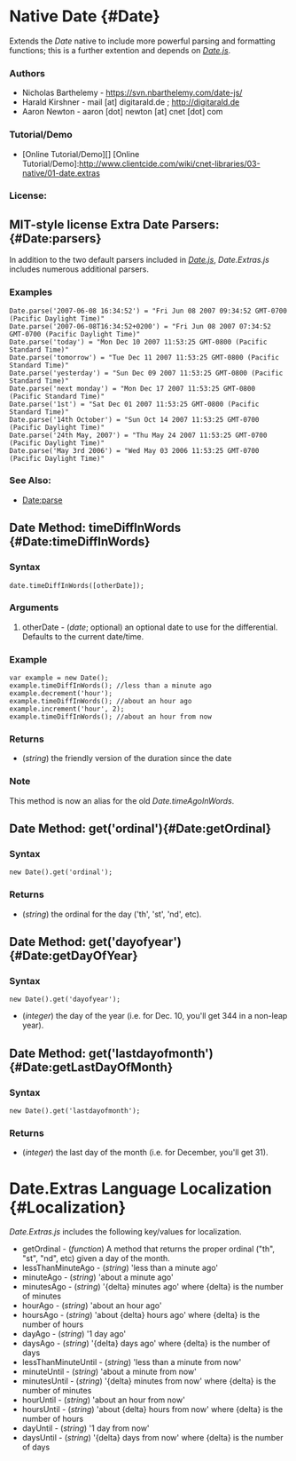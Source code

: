 Native Date {#Date}
===================

Extends the *Date* native to include more powerful parsing and formatting functions; this is a further extention and depends on *[Date.js][]*.

### Authors

* Nicholas Barthelemy - https://svn.nbarthelemy.com/date-js/
* Harald Kirshner - mail [at] digitarald.de ; http://digitarald.de
* Aaron Newton - aaron [dot] newton [at] cnet [dot] com

### Tutorial/Demo

* [Online Tutorial/Demo][]
[Online Tutorial/Demo]:http://www.clientcide.com/wiki/cnet-libraries/03-native/01-date.extras

### License:

MIT-style license
	Extra Date Parsers: {#Date:parsers}
-----------------------------------

In addition to the two default parsers included in *[Date.js][]*, *Date.Extras.js* includes numerous additional parsers.

### Examples

	Date.parse('2007-06-08 16:34:52') = "Fri Jun 08 2007 09:34:52 GMT-0700 (Pacific Daylight Time)"
	Date.parse('2007-06-08T16:34:52+0200') = "Fri Jun 08 2007 07:34:52 GMT-0700 (Pacific Daylight Time)"
	Date.parse('today') = "Mon Dec 10 2007 11:53:25 GMT-0800 (Pacific Standard Time)"
	Date.parse('tomorrow') = "Tue Dec 11 2007 11:53:25 GMT-0800 (Pacific Standard Time)"
	Date.parse('yesterday') = "Sun Dec 09 2007 11:53:25 GMT-0800 (Pacific Standard Time)"
	Date.parse('next monday') = "Mon Dec 17 2007 11:53:25 GMT-0800 (Pacific Standard Time)"
	Date.parse('1st') = "Sat Dec 01 2007 11:53:25 GMT-0800 (Pacific Standard Time)"
	Date.parse('14th October') = "Sun Oct 14 2007 11:53:25 GMT-0700 (Pacific Daylight Time)"
	Date.parse('24th May, 2007') = "Thu May 24 2007 11:53:25 GMT-0700 (Pacific Daylight Time)"
	Date.parse('May 3rd 2006') = "Wed May 03 2006 11:53:25 GMT-0700 (Pacific Daylight Time)"

### See Also:

- [Date:parse][]

Date Method: timeDiffInWords {#Date:timeDiffInWords}
--------------------------------------------------

### Syntax

	date.timeDiffInWords([otherDate]);

### Arguments

1. otherDate - (*date*; optional) an optional date to use for the differential. Defaults to the current date/time.

### Example

	var example = new Date();
	example.timeDiffInWords(); //less than a minute ago
	example.decrement('hour');
	example.timeDiffInWords(); //about an hour ago
	example.increment('hour', 2);
	example.timeDiffInWords(); //about an hour from now

### Returns

* (*string*) the friendly version of the duration since the date

### Note

This method is now an alias for the old *Date.timeAgoInWords*.

Date Method: get('ordinal'){#Date:getOrdinal}
------------------------------------------

### Syntax

	new Date().get('ordinal');

### Returns

* (*string*) the ordinal for the day ('th', 'st', 'nd', etc).

Date Method: get('dayofyear'){#Date:getDayOfYear}
----------------------------------------------

### Syntax

	new Date().get('dayofyear');

* (*integer*) the day of the year (i.e. for Dec. 10, you'll get 344 in a non-leap year).

Date Method: get('lastdayofmonth'){#Date:getLastDayOfMonth}
---------------------------------------------------

### Syntax

	new Date().get('lastdayofmonth');

### Returns

* (*integer*) the last day of the month (i.e. for December, you'll get 31).

Date.Extras Language Localization {#Localization}
==========================================

*Date.Extras.js* includes the following key/values for localization.

* getOrdinal - (*function*) A method that returns the proper ordinal ("th", "st", "nd", etc) given a day of the month.
* lessThanMinuteAgo - (*string*) 'less than a minute ago'
* minuteAgo - (*string*) 'about a minute ago'
* minutesAgo - (*string*) '{delta} minutes ago' where {delta} is the number of minutes
* hourAgo - (*string*) 'about an hour ago'
* hoursAgo - (*string*) 'about {delta} hours ago' where {delta} is the number of hours
* dayAgo - (*string*) '1 day ago'
* daysAgo - (*string*) '{delta} days ago' where {delta} is the number of days
* lessThanMinuteUntil - (*string*) 'less than a minute from now'
* minuteUntil - (*string*) 'about a minute from now'
* minutesUntil - (*string*) '{delta} minutes from now' where {delta} is the number of minutes
* hourUntil - (*string*) 'about an hour from now'
* hoursUntil - (*string*) 'about {delta} hours from now' where {delta} is the number of hours
* dayUntil - (*string*) '1 day from now'
* daysUntil - (*string*) '{delta} days from now' where {delta} is the number of days

[Date.js]: /docs/Native/Date
[Date:parse]: /docs/Native/Date#Date:parse
